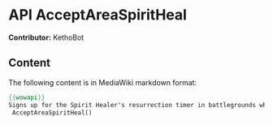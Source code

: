# API AcceptAreaSpiritHeal

**Contributor:** KethoBot

## Content

The following content is in MediaWiki markdown format:

```mediawiki
{{wowapi}}
Signs up for the Spirit Healer's resurrection timer in battlegrounds when in range.
 AcceptAreaSpiritHeal()
```